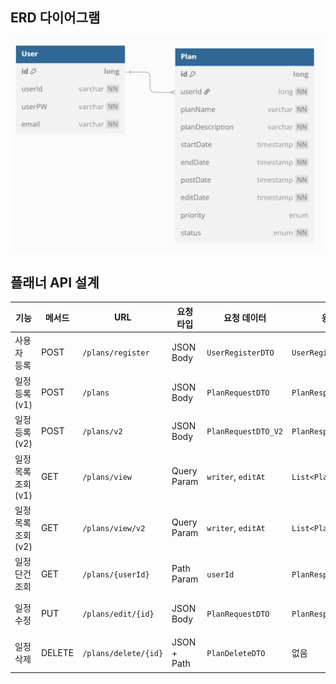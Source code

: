

## ERD 다이어그램

<img src="./image.png" alt="ERD 다이어그램" width="600"/>

## 플래너 API 설계
| 기능            | 메서드    | URL                  | 요청 타입       | 요청 데이터              | 응답 내용                   | 응답 코드      |
| ------------- | ------ | -------------------- | ----------- | ------------------- | ----------------------- | ---------- |
| 사용자 등록        | POST   | `/plans/register`    | JSON Body   | `UserRegisterDTO`   | `UserRegisterDTO`       | 201: 생성됨   |
| 일정 등록 (v1)    | POST   | `/plans`             | JSON Body   | `PlanRequestDTO`    | `PlanResponseDTO`       | 201: 생성됨   |
| 일정 등록 (v2)    | POST   | `/plans/v2`          | JSON Body   | `PlanRequestDTO_V2` | `PlanResponseDTO`       | 201: 생성됨   |
| 일정 목록 조회 (v1) | GET    | `/plans/view`        | Query Param | `writer`, `editAt`  | `List<PlanResponseDTO>` | 200: 정상 조회 |
| 일정 목록 조회 (v2) | GET    | `/plans/view/v2`     | Query Param | `writer`, `editAt`  | `List<PlanResponseDTO>` | 200: 정상 조회 |
| 일정 단건 조회      | GET    | `/plans/{userId}`    | Path Param  | `userId`            | `PlanResponseDTO`       | 200: 정상 조회 |
| 일정 수정         | PUT    | `/plans/edit/{id}`   | JSON Body   | `PlanRequestDTO`    | `PlanResponseDTO`       | 200: 정상 수정 |
| 일정 삭제         | DELETE | `/plans/delete/{id}` | JSON + Path | `PlanDeleteDTO`     | 없음                      | 200: 정상 삭제 |


